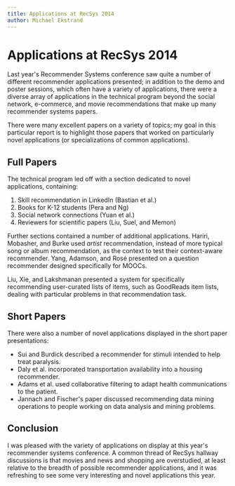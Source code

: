 ```yaml
---
title: Applications at RecSys 2014
author: Michael Ekstrand
---
```


# Applications at RecSys 2014

Last year's Recommender Systems conference saw quite a number of different
recommender applications presented; in addition to the demo and poster
sessions, which often have a variety of applications, there were a diverse
array of applications in the technical program beyond the social network,
e-commerce, and movie recommendations that make up many recommender systems
papers.

There were many excellent papers on a variety of topics; my goal in this
particular report is to highlight those papers that worked on particularly
novel applications (or specializations of common applications).

## Full Papers

The technical program led off with a section dedicated to novel applications, containing:

1.  Skill recommendation in LinkedIn (Bastian et al.)
2.  Books for K-12 students (Pera and Ng)
3.  Social network connections (Yuan et al.)
4.  Reviewers for scientific papers (Liu, Suel, and Memon)

Further sections contained a number of additional applications.  Hariri,
Mobasher, and Burke used *artist* recommendation, instead of more typical song
or album recommendation, as the context to test their context-aware
recommender.  Yang, Adamson, and Rosé presented on a question recommender
designed specifically for MOOCs.

Liu, Xie, and Lakshmanan presented a system for specifically recommending
user-curated lists of items, such as GoodReads item lists, dealing with
particular problems in that recommendation task.

## Short Papers

There were also a number of novel applications displayed in the short paper
presentations:

-   Sui and Burdick described a recommender for stimuli intended to help treat
    paralysis.
-   Daly et al. incorporated transportation availability into a housing
    recommender.
-   Adams et al. used collaborative filtering to adapt health communications to
    the patient.
-   Jannach and Fischer's paper discussed recommending data mining operations
    to people working on data analysis and mining problems.

## Conclusion

I was pleased with the variety of applications on display at this year's
recommender systems conference.  A common thread of RecSys hallway discussions
is that movies and news and shopping are overstudied, at least relative to the
breadth of possible recommender applications, and it was refreshing to see some
very interesting and novel applications this year.
